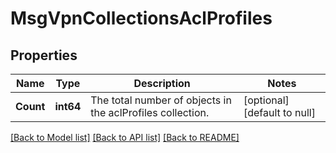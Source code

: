 # MsgVpnCollectionsAclProfiles

## Properties
Name | Type | Description | Notes
------------ | ------------- | ------------- | -------------
**Count** | **int64** | The total number of objects in the aclProfiles collection. | [optional] [default to null]

[[Back to Model list]](../README.md#documentation-for-models) [[Back to API list]](../README.md#documentation-for-api-endpoints) [[Back to README]](../README.md)

